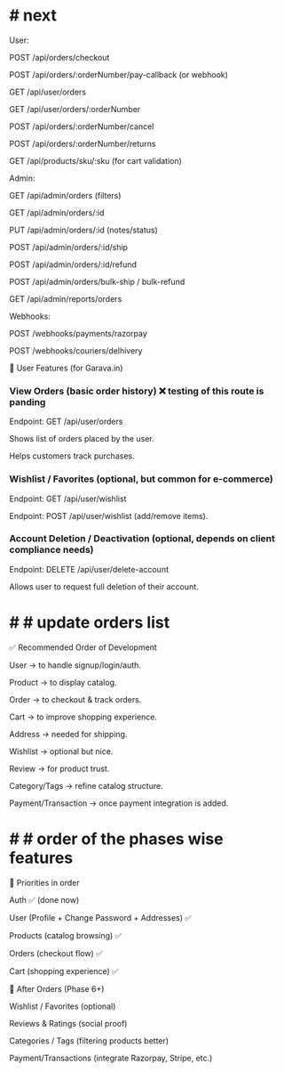 # # next

User:   

POST /api/orders/checkout

POST /api/orders/:orderNumber/pay-callback (or webhook)

GET /api/user/orders

GET /api/user/orders/:orderNumber

POST /api/orders/:orderNumber/cancel

POST /api/orders/:orderNumber/returns

GET /api/products/sku/:sku (for cart validation)

Admin:

GET /api/admin/orders (filters)

GET /api/admin/orders/:id

PUT /api/admin/orders/:id (notes/status)

POST /api/admin/orders/:id/ship

POST /api/admin/orders/:id/refund

POST /api/admin/orders/bulk-ship / bulk-refund

GET /api/admin/reports/orders

Webhooks:

POST /webhooks/payments/razorpay

POST /webhooks/couriers/delhivery


📌 User Features (for Garava.in)


### View Orders (basic order history) ❌ testing of this route is panding

Endpoint: GET /api/user/orders

Shows list of orders placed by the user.

Helps customers track purchases.

### Wishlist / Favorites (optional, but common for e-commerce)

Endpoint: GET /api/user/wishlist

Endpoint: POST /api/user/wishlist (add/remove items).

### Account Deletion / Deactivation (optional, depends on client compliance needs)

Endpoint: DELETE /api/user/delete-account

Allows user to request full deletion of their account.


# # # update orders list

✅ Recommended Order of Development

User → to handle signup/login/auth. 

Product → to display catalog.

Order → to checkout & track orders.

Cart → to improve shopping experience.

Address → needed for shipping.

Wishlist → optional but nice.

Review → for product trust.

Category/Tags → refine catalog structure.

Payment/Transaction → once payment integration is added.


# # # order of the phases wise features 

🎯 Priorities in order

Auth ✅ (done now)

User (Profile + Change Password + Addresses) ✅

Products (catalog browsing) ✅

Orders (checkout flow) ✅

Cart (shopping experience) ✅

📌 After Orders (Phase 6+)

Wishlist / Favorites (optional) 

Reviews & Ratings (social proof)

Categories / Tags (filtering products better)

Payment/Transactions (integrate Razorpay, Stripe, etc.)